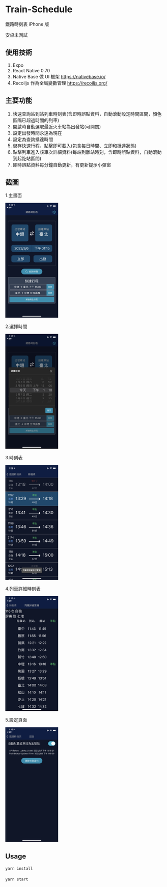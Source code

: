 # Train-Schedule

鐵路時刻表 iPhone 版

安卓未測試

## 使用技術

1. Expo
2. React Native 0.70
3. Native Base 做 UI 框架 https://nativebase.io/
4. Recoiljs 作為全局變數管理 https://recoiljs.org/

## 主要功能

1. 快速查詢站到站列車時刻表(含即時誤點資料，自動滾動設定時間區間，顏色區隔已超過時間的列車)
2. 開啟時自動選取最近火車站為出發站(可開關)
3. 設定出發時間永遠為現在
4. 設定為查詢抵達時間
5. 儲存快速行程，點擊即可載入(包含每日時間、立即和抵達狀態)
6. 點擊列車進入該車次詳細資料(每站到離站時刻，含即時誤點資料，自動滾動到起訖站區間)
7. 即時誤點資料每分鐘自動更新，有更新提示小彈窗

## 截圖

1.主畫面

<img src="https://github.com/clspeter/Train-Schedule/blob/master/Readme/IMG_2499.PNG" width="33%" height="50%">

2.選擇時間

<img src="https://github.com/clspeter/Train-Schedule/blob/master/Readme/IMG_2504.PNG" width="33%" height="50%">

3.時刻表

<img src="https://github.com/clspeter/Train-Schedule/blob/master/Readme/IMG_2505.PNG" width="33%" height="50%">

4.列車詳細時刻表

<img src="https://github.com/clspeter/Train-Schedule/blob/master/Readme/IMG_2503.PNG" width="33%" height="50%">

5.設定頁面

<img src="https://github.com/clspeter/Train-Schedule/blob/master/Readme/IMG_2502.PNG" width="33%" height="50%">

## Usage

```sh
yarn install

yarn start
```

